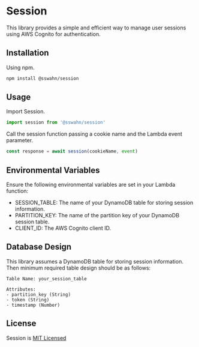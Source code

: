 # Session

This library provides a simple and efficient way to manage user sessions using AWS Cognito for authentication.

## Installation
Using npm.
```bash
npm install @sswahn/session
```

## Usage
Import Session.  
```javascript
import session from '@sswahn/session'
```

Call the session function passing a cookie name and the Lambda event parameter.
```javascript
const response = await session(cookieName, event)
```

## Environmental Variables
Ensure the following environmental variables are set in your Lambda function:

- SESSION_TABLE: The name of your DynamoDB table for storing session information.
- PARTITION_KEY: The name of the partition key of your DynamoDB session table.
- CLIENT_ID: The AWS Cognito client ID.

## Database Design
This library assumes a DynamoDB table for storing session information. Then minimum required table design should be as follows:
```plaintext
Table Name: your_session_table

Attributes:
- partition_key (String)
- token (String)
- timestamp (Number)
```

## License
Session is [MIT Licensed](https://github.com/sswahn/session/blob/main/LICENSE)

